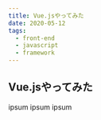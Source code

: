 ```yaml
---
title: Vue.jsやってみた
date: 2020-05-12
tags: 
  - front-end
  - javascript
  - framework
---
```


## Vue.jsやってみた

ipsum ipsum ipsum
